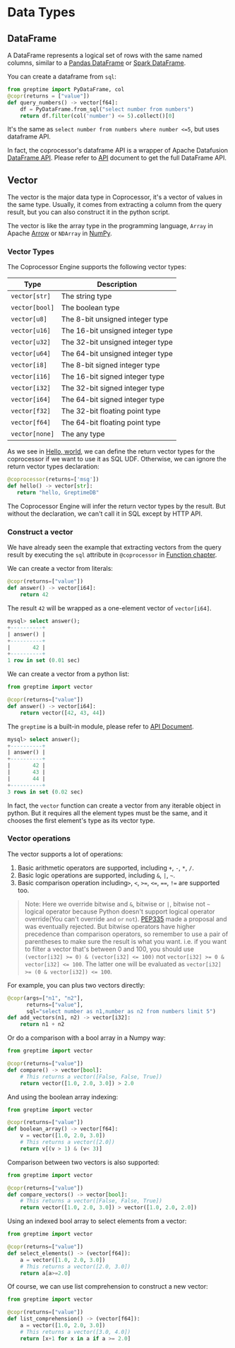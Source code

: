# Data Types

## DataFrame

A DataFrame represents a logical set of rows with the same named columns,  similar to a [Pandas DataFrame](https://pandas.pydata.org/pandas-docs/stable/reference/api/pandas.DataFrame.html) or [Spark DataFrame](https://spark.apache.org/docs/latest/sql-programming-guide.html).

You can create a dataframe from `sql`:

```python
from greptime import PyDataFrame, col
@copr(returns = ["value"])
def query_numbers() -> vector[f64]:
    df = PyDataFrame.from_sql("select number from numbers")
    return df.filter(col('number') <= 5).collect()[0]
```

It's the same as `select number from numbers where number <=5`, but uses dataframe API.

In fact, the coprocessor's dataframe API is a wrapper of  Apache Datafusion [DataFrame API](https://arrow.apache.org/datafusion/user-guide/dataframe.html). Please refer to [API](api.md) document to get the full DataFrame API.

## Vector

The vector is the major data type in Coprocessor, it's a vector of values in the same type. Usually, it comes from extracting a column from the query result, but you can also construct it in the python script.

The vector is like the array type in the programming language, `Array` in Apache [Arrow](https://arrow.apache.org/) or `NDArray` in [NumPy](https://numpy.org/doc/stable/reference/arrays.html).

### Vector Types

The Coprocessor Engine supports the following vector types:

|  Type | Description  |
|---|---|
| `vector[str]`  |  The string  type |
| `vector[bool]` | The boolean type |
|  `vector[u8]`|  The 8-bit unsigned integer type |
|  `vector[u16]` | The 16-bit unsigned integer  type |
|  `vector[u32]`|  The 32-bit unsigned integer type |
|  `vector[u64]` |  The 64-bit unsigned integer type |
|  `vector[i8]` | The 8-bit signed integer type |
|  `vector[i16]` | The 16-bit signed integer type |
|  `vector[i32]` |  The 32-bit signed integer type |
|  `vector[i64]` | The 64-bit signed integer type |
|  `vector[f32]` | The 32-bit floating point type |
|  `vector[f64]` | The 64-bit floating point type |
|  `vector[none]` | The any type  |

As we see in [Hello, world](./getting-started.md#hello-world-example), we can define the return vector types for the coprocessor if we want to use it as SQL UDF. Otherwise, we can ignore the return vector types declaration:

```python
@coprocessor(returns=['msg'])
def hello() -> vector[str]:
   return "hello, GreptimeDB"
```

The Coprocessor Engine will infer the return vector types by the result. But without the declaration, we can't call it in SQL except by HTTP API.

### Construct a vector

We have already seen the example that extracting vectors from the query result by executing the `sql` attribute in `@coprocessor` in [Function chapter](./function.md).

We can create a vector from literals:

```python
@copr(returns=["value"])
def answer() -> vector[i64]:
    return 42
```

The result `42` will be wrapped as a one-element vector of `vector[i64]`.

```sql
mysql> select answer();
+----------+
| answer() |
+----------+
|       42 |
+----------+
1 row in set (0.01 sec)
```

We can create a vector from a python list:

```python
from greptime import vector

@copr(returns=["value"])
def answer() -> vector[i64]:
    return vector([42, 43, 44])
```

The `greptime` is a built-in module, please refer to [API Document](./api.md).

```sql
mysql> select answer();
+----------+
| answer() |
+----------+
|       42 |
|       43 |
|       44 |
+----------+
3 rows in set (0.02 sec)
```

In fact, the `vector` function can create a vector from any iterable object in python. But it requires all the element types must be the same, and it chooses the first element's type as its vector type.

### Vector operations

The vector supports a lot of operations:

1. Basic arithmetic operators are supported, including `+`, `-`, `*`, `/`.
2. Basic logic operations are supported, including `&`, `|`, `~`.
3. Basic comparison operation including`>`, `<`, `>=`, `<=`, `==`, `!=` are supported too.

> Note: Here we override bitwise and `&`, bitwise or `|`, bitwise not `~` logical operator because Python doesn't support logical operator override(You can't override `and` `or` `not`). [PEP335](https://peps.python.org/pep-0335/) made a proposal and was eventually rejected. But bitwise operators have higher precedence than comparison operators, so remember to use a pair of parentheses to make sure the result is what you want.
> i.e. if you want to filter a vector that's between 0 and 100, you should use `(vector[i32] >= 0) & (vector[i32] <= 100)` not `vector[i32] >= 0 & vector[i32] <= 100`. The latter one will be evaluated as `vector[i32] >= (0 & vector[i32]) <= 100`.

For example, you can plus two vectors directly:

```python
@copr(args=["n1", "n2"],
      returns=["value"],
      sql="select number as n1,number as n2 from numbers limit 5")
def add_vectors(n1, n2) -> vector[i32]:
    return n1 + n2
```

Or do a comparison with a bool array in a Numpy way:

```python
from greptime import vector

@copr(returns=["value"])
def compare() -> vector[bool]:
    # This returns a vector([False, False, True])
    return vector([1.0, 2.0, 3.0]) > 2.0
```

And using the boolean array indexing:

```python
from greptime import vector

@copr(returns=["value"])
def boolean_array() -> vector[f64]:
    v = vector([1.0, 2.0, 3.0])
    # This returns a vector([2.0])
    return v[(v > 1) & (v< 3)]
```

Comparison between two vectors is also supported:

```python
from greptime import vector

@copr(returns=["value"])
def compare_vectors() -> vector[bool]:
    # This returns a vector([False, False, True])
    return vector([1.0, 2.0, 3.0]) > vector([1.0, 2.0, 2.0])
```

Using an indexed bool array to select elements from a vector:

```python
from greptime import vector

@copr(returns=["value"])
def select_elements() -> (vector[f64]):
    a = vector([1.0, 2.0, 3.0])
    # This returns a vector([2.0, 3.0])
    return a[a>=2.0]
```

Of course, we can use list comprehension to construct a new vector:

```python
from greptime import vector

@copr(returns=["value"])
def list_comprehension() -> (vector[f64]):
    a = vector([1.0, 2.0, 3.0])
    # This returns a vector([3.0, 4.0])
    return [x+1 for x in a if a >= 2.0]
```
